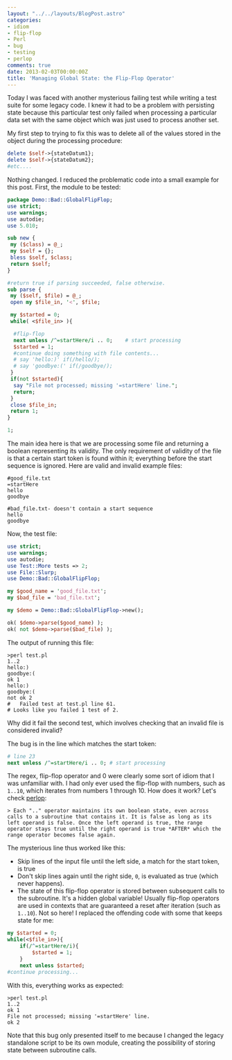 ```yaml
---
layout: "../../layouts/BlogPost.astro"
categories:
- idiom
- flip-flop
- Perl
- bug
- testing
- perlop
comments: true
date: 2013-02-03T00:00:00Z
title: 'Managing Global State: the Flip-Flop Operator'
---
```


Today I was faced with another mysterious failing test while writing a test suite for some legacy code. I knew it had to be a problem with persisting state because this particular test only failed when processing a particular data set with the same object which was just used to process another set.

My first step to trying to fix this was to delete all of the values stored in the object during the processing procedure:

``` perl
delete $self->{stateDatum1};
delete $self->{stateDatum2};
#etc....
```

Nothing changed. I reduced the problematic code into a small example for this post. First, the module to be tested:

``` perl
package Demo::Bad::GlobalFlipFlop;
use strict;
use warnings;
use autodie;
use 5.010;

sub new {
 my ($class) = @_;
 my $self = {};
 bless $self, $class;
 return $self;
}

#return true if parsing succeeded, false otherwise.
sub parse {
 my ($self, $file) = @_;
 open my $file_in, '<', $file;

 my $started = 0;
 while( <$file_in> ){

  #flip-flop
  next unless /^=startHere/i .. 0;    # start processing
  $started = 1;
  #continue doing something with file contents...
  # say 'hello:)' if(/hello/);
  # say 'goodbye:(' if(/goodbye/);
 }
 if(not $started){
  say "File not processed; missing '=startHere' line.";
  return;
 }
 close $file_in;
 return 1;
}

1;
```

The main idea here is that we are processing some file and returning a boolean representing its validity. The only requirement of validity of the file is that a certain start token is found within it; everything before the start sequence is ignored. Here are valid and invalid example files:

```plaintext
#good_file.txt
=startHere
hello
goodbye

#bad_file.txt- doesn't contain a start sequence
hello
goodbye
```

Now, the test file:

``` perl
use strict;
use warnings;
use autodie;
use Test::More tests => 2;
use File::Slurp;
use Demo::Bad::GlobalFlipFlop;

my $good_name = 'good_file.txt';
my $bad_file = 'bad_file.txt';

my $demo = Demo::Bad::GlobalFlipFlop->new();

ok( $demo->parse($good_name) );
ok( not $demo->parse($bad_file) );
```

The output of running this file:

    >perl test.pl
    1..2
    hello:)
    goodbye:(
    ok 1
    hello:)
    goodbye:(
    not ok 2
    #   Failed test at test.pl line 61.
    # Looks like you failed 1 test of 2.

Why did it fail the second test, which involves checking that an invalid file is considered invalid?

The bug is in the line which matches the start token:

```perl
# line 23
next unless /^=startHere/i .. 0; # start processing
```

The regex, flip-flop operator and 0 were clearly some sort of idiom that I was unfamiliar with. I had only ever used the flip-flop with numbers, such as `1..10`, which iterates from numbers 1 through 10. How does it work? Let's check [perlop](http://perldoc.perl.org/perlop.html):

    > Each ".." operator maintains its own boolean state, even across calls to a subroutine that contains it. It is false as long as its left operand is false. Once the left operand is true, the range operator stays true until the right operand is true *AFTER* which the range operator becomes false again.

The mysterious line thus worked like this:

* Skip lines of the input file until the left side, a match for the start token, is true
* Don't skip lines again until the right side, `0`, is evaluated as true (which never happens).
* The state of this flip-flop operator is stored between subsequent calls to the subroutine. It's a hidden global variable! Usually flip-flop operators are used in contexts that are guaranteed a reset after iteration (such as `1..10`). Not so here! I replaced the offending code with some that keeps state for me:

``` perl
my $started = 0;
while(<$file_in>){
    if(/^=startHere/i){
        $started = 1;
    }
    next unless $started;
#continue processing...
```

With this, everything works as expected:

    >perl test.pl
    1..2
    ok 1
    File not processed; missing '=startHere' line.
    ok 2

Note that this bug only presented itself to me because I changed the legacy standalone script to be its own module, creating the possibility of storing state between subroutine calls.
